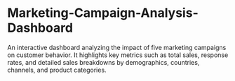 # Marketing-Campaign-Analysis-Dashboard
An interactive dashboard analyzing the impact of five marketing campaigns on customer behavior. It highlights key metrics such as total sales, response rates, and detailed sales breakdowns by demographics, countries, channels, and product categories.
